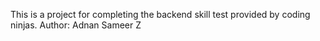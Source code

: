 This is a project for completing the backend skill test provided by coding ninjas.
Author: Adnan Sameer Z